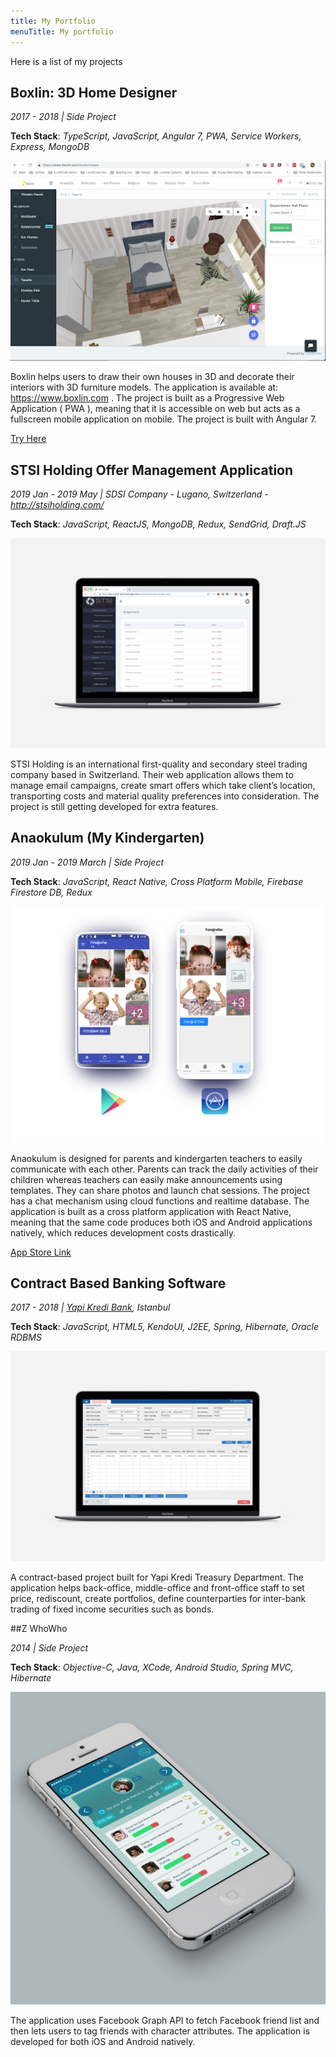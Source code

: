 ```yaml
---
title: My Portfolio
menuTitle: My portfolio
---
```


Here is a list of my projects

## Boxlin: 3D Home Designer

*2017 - 2018 | Side Project*

**Tech Stack**: *TypeScript, JavaScript, Angular 7, PWA, Service Workers, Express, MongoDB*

![Boxlin](./boxlin.png)

Boxlin helps users to draw their own houses in 3D and decorate their interiors with 3D furniture models. The application is available at: https://www.boxlin.com . The project is built as a Progressive Web Application ( PWA ), meaning that it is accessible on web but acts as a fullscreen mobile application on mobile. The project is built with Angular 7.

[Try Here](https://www.boxlin.com/)

## STSI Holding Offer Management Application

*2019 Jan - 2019 May | SDSI Company - Lugano, Switzerland - http://stsiholding.com/*

**Tech Stack**: *JavaScript, ReactJS, MongoDB, Redux, SendGrid, Draft.JS*

![STSI App](./stsi_project.png)

STSI Holding is an international first-quality and secondary steel trading company based in Switzerland. Their web application allows them to manage email campaigns, create smart offers which take client’s location, transporting costs and material quality preferences into consideration. The project is still getting developed for extra features.

## Anaokulum (My Kindergarten)

*2019 Jan - 2019 March | Side Project*

**Tech Stack**: *JavaScript, React Native, Cross Platform Mobile, Firebase Firestore DB, Redux*

![Anaokulum](./anaokulum.png)

Anaokulum is designed for parents and kindergarten teachers to easily communicate with each other. Parents can track the daily activities of their children whereas teachers can easily make announcements using templates. They can share photos and launch chat sessions. The project has a chat mechanism using cloud functions and realtime database. The application is built as a cross platform application with React Native, meaning that the same code produces both iOS and Android applications natively, which reduces development costs drastically.

[App Store Link](https://play.google.com/store/apps/details?id=com.anaokulum_fe)

## Contract Based Banking Software

*2017 - 2018 | [Yapi Kredi Bank](https://www.yapikredi.com.tr/), Istanbul*

**Tech Stack**: *JavaScript, HTML5, KendoUI, J2EE, Spring, Hibernate, Oracle RDBMS*

![YKB Fixed Income Securities](./ykb_fis.png)

A contract-based project built for Yapi Kredi Treasury Department. The application helps back-office, middle-office and front-office staff to set price, rediscount, create portfolios, define counterparties for inter-bank trading of fixed income securities such as bonds.

##Z WhoWho

*2014 | Side Project*

**Tech Stack**: *Objective-C, Java, XCode, Android Studio, Spring MVC, Hibernate*

![WhoWho](./whowho.png)

The application uses Facebook Graph API to fetch Facebook friend list and then lets users to tag friends with character attributes. The application is developed for both iOS and Android natively.

